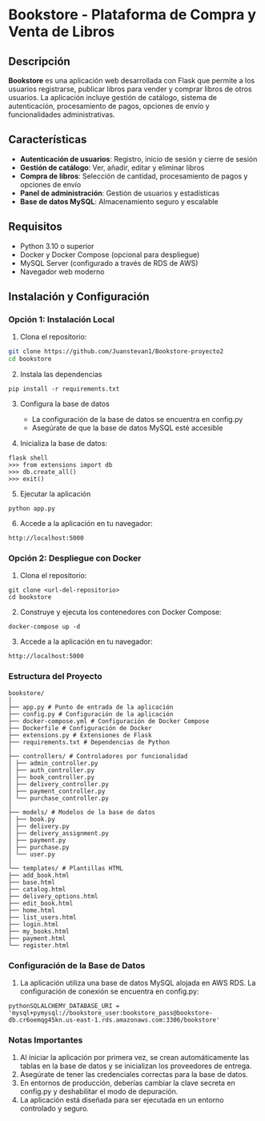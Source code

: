 # Bookstore - Plataforma de Compra y Venta de Libros

## Descripción

**Bookstore** es una aplicación web desarrollada con Flask que permite a los usuarios registrarse, publicar libros para vender y comprar libros de otros usuarios. La aplicación incluye gestión de catálogo, sistema de autenticación, procesamiento de pagos, opciones de envío y funcionalidades administrativas.

## Características

- **Autenticación de usuarios**: Registro, inicio de sesión y cierre de sesión  
- **Gestión de catálogo**: Ver, añadir, editar y eliminar libros  
- **Compra de libros**: Selección de cantidad, procesamiento de pagos y opciones de envío  
- **Panel de administración**: Gestión de usuarios y estadísticas  
- **Base de datos MySQL**: Almacenamiento seguro y escalable  

## Requisitos

- Python 3.10 o superior  
- Docker y Docker Compose (opcional para despliegue)  
- MySQL Server (configurado a través de RDS de AWS)  
- Navegador web moderno  

## Instalación y Configuración

### Opción 1: Instalación Local

1. Clona el repositorio:
```bash
git clone https://github.com/Juanstevan1/Bookstore-proyecto2
cd bookstore
```

2. Instala las dependencias
```
pip install -r requirements.txt
```
3. Configura la base de datos
   
   - La configuración de la base de datos se encuentra en config.py
   - Asegúrate de que la base de datos MySQL esté accesible

4. Inicializa la base de datos:

  ```
flask shell
>>> from extensions import db
>>> db.create_all()
>>> exit()
  ```

5. Ejecutar la aplicación

  ```
  python app.py
  ```

6. Accede a la aplicación en tu navegador:

```
http://localhost:5000
```

### Opción 2: Despliegue con Docker

1. Clona el repositorio:
   
 ```
git clone <url-del-repositorio>
cd bookstore
```

2. Construye y ejecuta los contenedores con Docker Compose:

```
docker-compose up -d
```

3. Accede a la aplicación en tu navegador:

```
http://localhost:5000
```

### Estructura del Proyecto
```
bookstore/
│
├── app.py # Punto de entrada de la aplicación
├── config.py # Configuración de la aplicación
├── docker-compose.yml # Configuración de Docker Compose
├── Dockerfile # Configuración de Docker
├── extensions.py # Extensiones de Flask
├── requirements.txt # Dependencias de Python
│
├── controllers/ # Controladores por funcionalidad
│ ├── admin_controller.py
│ ├── auth_controller.py
│ ├── book_controller.py
│ ├── delivery_controller.py
│ ├── payment_controller.py
│ └── purchase_controller.py
│
├── models/ # Modelos de la base de datos
│ ├── book.py
│ ├── delivery.py
│ ├── delivery_assignment.py
│ ├── payment.py
│ ├── purchase.py
│ └── user.py
│
└── templates/ # Plantillas HTML
├── add_book.html
├── base.html
├── catalog.html
├── delivery_options.html
├── edit_book.html
├── home.html
├── list_users.html
├── login.html
├── my_books.html
├── payment.html
└── register.html
```

### Configuración de la Base de Datos

1. La aplicación utiliza una base de datos MySQL alojada en AWS RDS. La configuración de conexión se encuentra en config.py:
```
pythonSQLALCHEMY_DATABASE_URI = 'mysql+pymysql://bookstore_user:bookstore_pass@bookstore-db.cr6oemqg45kn.us-east-1.rds.amazonaws.com:3306/bookstore'
```

### Notas Importantes

1. Al iniciar la aplicación por primera vez, se crean automáticamente las tablas en la base de datos y se inicializan los proveedores de entrega.
2. Asegúrate de tener las credenciales correctas para la base de datos.
3. En entornos de producción, deberías cambiar la clave secreta en config.py y deshabilitar el modo de depuración.
4. La aplicación está diseñada para ser ejecutada en un entorno controlado y seguro.
